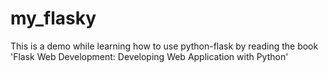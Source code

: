 # my_flasky

This is a demo while learning how to use python-flask by reading the book 'Flask Web Development: Developing Web Application with Python'

